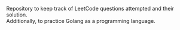 Repository to keep track of LeetCode questions attempted and their solution.  
Additionally, to practice Golang as a programming language.  